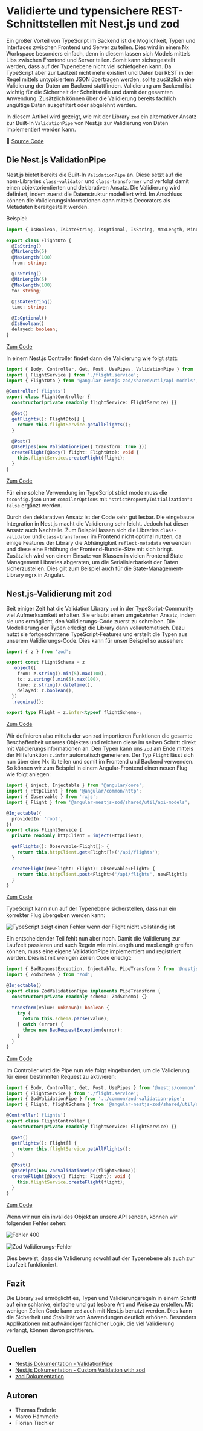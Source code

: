 # Validierte und typensichere REST-Schnittstellen mit Nest.js und zod

Ein großer Vorteil von TypeScript im Backend ist die Möglichkeit, Typen und Interfaces zwischen Frontend und Server zu teilen. Dies wird in einem Nx Workspace besonders einfach, denn in diesem lassen sich Models mittels Libs zwischen Frontend und Server teilen. Somit kann sichergestellt werden, dass auf der Typenebene nicht viel schiefgehen kann. Da TypeScript aber zur Laufzeit nicht mehr existiert und Daten bei REST in der Regel mittels untypisiertem JSON übertragen werden, sollte zusätzlich eine Validierung der Daten am Backend stattfinden. Validierung am Backend ist wichtig für die Sicherheit der Schnittstelle und damit der gesamten Anwendung. Zusätzlich können über die Validierung bereits fachlich ungültige Daten ausgefiltert oder abgelehnt werden.

In diesem Artikel wird gezeigt, wie mit der Library `zod` ein alternativer Ansatz zur Built-In `ValidationPipe` von Nest.js zur Validierung von Daten implementiert werden kann.

📂 [Source Code](https://github.com/NemoContra/angular-nestjs-zod)

## Die Nest.js ValidationPipe

Nest.js bietet bereits die Built-In `ValidationPipe` an. Diese setzt auf die npm-Libraries `class-validator` und `class-transformer` und verfolgt damit einen objektorientierten und deklarativen Ansatz. Die Validierung wird definiert, indem zuerst die Datenstruktur modelliert wird. Im Anschluss können die Validierungsinformationen dann mittels Decorators als Metadaten bereitgestellt werden.

Beispiel:

```typescript
import { IsBoolean, IsDateString, IsOptional, IsString, MaxLength, MinLength } from 'class-validator';

export class FlightDto {
  @IsString()
  @MinLength(5)
  @MaxLength(100)
  from: string;

  @IsString()
  @MinLength(5)
  @MaxLength(100)
  to: string;

  @IsDateString()
  time: string;

  @IsOptional()
  @IsBoolean()
  delayed: boolean;
}
```

[Zum Code](https://github.com/NemoContra/angular-nestjs-zod/blob/main/libs/shared/util/api-models/src/lib/flight-dto.ts)

In einem Nest.js Controller findet dann die Validierung wie folgt statt:

```typescript
import { Body, Controller, Get, Post, UsePipes, ValidationPipe } from '@nestjs/common';
import { FlightService } from './flight.service';
import { FlightDto } from '@angular-nestjs-zod/shared/util/api-models';

@Controller('flights')
export class FlightController {
  constructor(private readonly flightService: FlightService) {}

  @Get()
  getFlights(): FlightDto[] {
    return this.flightService.getAllFlights();
  }

  @Post()
  @UsePipes(new ValidationPipe({ transform: true }))
  createFlight(@Body() flight: FlightDto): void {
    this.flightService.createFlight(flight);
  }
}
```

[Zum Code](https://github.com/NemoContra/angular-nestjs-zod/blob/main/apps/api/src/app/flight/flight.controller.ts)

Für eine solche Verwendung im TypeScript strict mode muss die `tsconfig.json` unter `compilerOptions` mit `"strictPropertyInitialization": false` ergänzt werden.

Durch den deklarativen Ansatz ist der Code sehr gut lesbar. Die eingebaute Integration in Nest.js macht die Validierung sehr leicht. Jedoch hat dieser Ansatz auch Nachteile. Zum Beispiel lassen sich die Libraries `class-validator` und `class-transformer` im Frontend nicht optimal nutzen, da einige Features der Library die Abhängigkeit `reflect-metadata` verwenden und diese eine Erhöhung der Frontend-Bundle-Size mit sich bringt. Zusätzlich wird von einem Einsatz von Klassen in vielen Frontend State Management Libraries abgeraten, um die Serialisierbarkeit der Daten sicherzustellen. Dies gilt zum Beispiel auch für die State-Management-Library ngrx in Angular.

## Nest.js-Validierung mit zod

Seit einiger Zeit hat die Validation Library `zod` in der TypeScript-Community viel Aufmerksamkeit erhalten. Sie erlaubt einen umgekehrten Ansatz, indem sie uns ermöglicht, den Validierungs-Code zuerst zu schreiben. Die Modellierung der Typen erledigt die Library dann vollautomatisch. Dazu nutzt sie fortgeschrittene TypeScript-Features und erstellt die Typen aus unserem Validierungs-Code. Dies kann für unser Beispiel so aussehen:

```typescript
import { z } from 'zod';

export const flightSchema = z
  .object({
    from: z.string().min(5).max(100),
    to: z.string().min(5).max(100),
    time: z.string().datetime(),
    delayed: z.boolean(),
  })
  .required();

export type Flight = z.infer<typeof flightSchema>;
```

[Zum Code](https://github.com/NemoContra/angular-nestjs-zod/blob/main/libs/shared/util/api-models/src/lib/flight.ts)

Wir definieren also mittels der von `zod` importieren Funktionen die gesamte Beschaffenheit unseres Objektes und reichern diese im selben Schritt direkt mit Validierungsinformationen an. Den Typen kann uns `zod` am Ende mittels der Hilfsfunktion `z.infer` automatisch generieren. Der Typ `Flight` lässt sich nun über eine Nx lib teilen und somit im Frontend und Backend verwenden. So können wir zum Beispiel in einem Angular-Frontend einen neuen Flug wie folgt anlegen:

```typescript
import { inject, Injectable } from '@angular/core';
import { HttpClient } from '@angular/common/http';
import { Observable } from 'rxjs';
import { Flight } from '@angular-nestjs-zod/shared/util/api-models';

@Injectable({
  providedIn: 'root',
})
export class FlightService {
  private readonly httpClient = inject(HttpClient);

  getFlights(): Observable<Flight[]> {
    return this.httpClient.get<Flight[]>('/api/flights');
  }

  createFlight(newFlight: Flight): Observable<Flight> {
    return this.httpClient.post<Flight>('/api/flights', newFlight);
  }
}
```

[Zum Code](https://github.com/NemoContra/angular-nestjs-zod/blob/main/apps/client/src/app/flight.service.ts)

TypeScript kann nun auf der Typenebene sicherstellen, dass nur ein korrekter Flug übergeben werden kann:

![TypeScript zeigt einen Fehler wenn der Flight nicht vollständig ist](ts-flight-error.png)

Ein entscheidender Teil fehlt nun aber noch. Damit die Validierung zur Laufzeit passieren und auch Regeln wie minLength und maxLength greifen können, muss eine eigene ValidationPipe implementiert und registriert werden. Dies ist mit wenigen Zeilen Code erledigt:

```typescript
import { BadRequestException, Injectable, PipeTransform } from '@nestjs/common';
import { ZodSchema } from 'zod';

@Injectable()
export class ZodValidationPipe implements PipeTransform {
  constructor(private readonly schema: ZodSchema) {}

  transform(value: unknown): boolean {
    try {
      return this.schema.parse(value);
    } catch (error) {
      throw new BadRequestException(error);
    }
  }
}
```

[Zum Code](https://github.com/NemoContra/angular-nestjs-zod/blob/main/apps/api/src/app/common/zod-validation-pipe.ts)

Im Controller wird die Pipe nun wie folgt eingebunden, um die Validierung für einen bestimmten Request zu aktivieren:

```typescript
import { Body, Controller, Get, Post, UsePipes } from '@nestjs/common';
import { FlightService } from './flight.service';
import { ZodValidationPipe } from '../common/zod-validation-pipe';
import { Flight, flightSchema } from '@angular-nestjs-zod/shared/util/api-models';

@Controller('flights')
export class FlightController {
  constructor(private readonly flightService: FlightService) {}

  @Get()
  getFlights(): Flight[] {
    return this.flightService.getAllFlights();
  }

  @Post()
  @UsePipes(new ZodValidationPipe(flightSchema))
  createFlight(@Body() flight: Flight): void {
    this.flightService.createFlight(flight);
  }
}
```

[Zum Code](https://github.com/NemoContra/angular-nestjs-zod/blob/main/apps/api/src/app/flight/flight.controller.ts)

Wenn wir nun ein invalides Objekt an unsere API senden, können wir folgenden Fehler sehen:

![Fehler 400](http-400.png)

![Zod Validierungs-Fehler](zod-error.png)

Dies beweist, dass die Validierung sowohl auf der Typenebene als auch zur Laufzeit funktioniert.

## Fazit

Die Library `zod` ermöglicht es, Typen und Validierungsregeln in einem Schritt auf eine schlanke, einfache und gut lesbare Art und Weise zu erstellen. Mit wenigen Zeilen Code kann `zod` auch mit Nest.js benutzt werden. Dies kann die Sicherheit und Stabilität von Anwendungen deutlich erhöhen. Besonders Applikationen mit aufwändiger fachlicher Logik, die viel Validierung verlangt, können davon profitieren.

## Quellen

- [Nest.js Dokumentation - ValidationPipe](https://docs.nestjs.com/techniques/validation)
- [Nest.js Dokumentation - Custom Validation with zod](https://docs.nestjs.com/pipes#binding-validation-pipes)
- [zod Dokumentation](https://zod.dev/)

## Autoren

- Thomas Enderle
- Marco Hämmerle
- Florian Tischler

